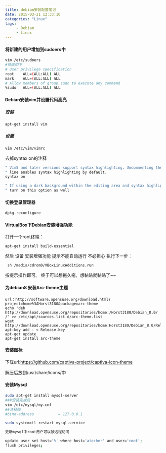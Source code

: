```yaml
---
title: debian安装配置笔记
date: 2015-03-21 12:33:10
categories: "Linux"
tags: 
     - Debian
     - Linux
---
```


#### 将新建的用户增加到sudoers中
```bash
vim /etc/sudoers
#修改如下
# User privilege specification
root    ALL=(ALL:ALL) ALL
mark    ALL=(ALL:ALL) ALL
# Allow members of group sudo to execute any command
%sudo   ALL=(ALL:ALL) ALL
```

<!-- more -->

#### Debian安装vim并设置代码高亮
##### 安装
```bash
apt-get install vim

```
##### 设置
```
vim /etc/vim/vimrc

```
去掉syntax on的注释
```bash
" Vim5 and later versions support syntax highlighting. Uncommenting the next
" line enables syntax highlighting by default.
syntax on

" If using a dark background within the editing area and syntax highlighting
" turn on this option as well

```

#### 切换登录管理器
```bash
dpkg-reconfigure

```

#### VirtualBox下Debian安装增强功能
打开一个root终端：
```
apt-get install build-essential
```
然后 设备 安装增强功能 提示不能自动运行 不必担心 执行下一步：
```
 sh /media/cdrom0/VBoxLinuxAdditions.run
```
按提示操作即可。
终于可以想拖久拖，想黏贴就黏贴了~~

#### 为debian8 安装Arc-theme主题
```
url：http://software.opensuse.org/download.html?project=home%3AHorst3180&package=arc-theme
echo 'deb http://download.opensuse.org/repositories/home:/Horst3180/Debian_8.0/ /' >> /etc/apt/sources.list.d/arc-theme.list
wget http://download.opensuse.org/repositories/home:Horst3180/Debian_8.0/Release.key
apt-key add - < Release.key  
apt-get update
apt-get install arc-theme
```
#### 安装图标

下载url:https://github.com/captiva-project/captiva-icon-theme

解压后放到/usr/share/icons/中

#### 安装Mysql
```bash
sudo apt-get install mysql-server
###安装完成后
vim /etc/mysql/my.cnf
##注释掉
#bind-address           = 127.0.0.1

sudo systemctl restart mysql.service

更新mysql中root用户可以被远程访问

update user set host='%' where host='atecher' and user='root';
flush privileges;
```